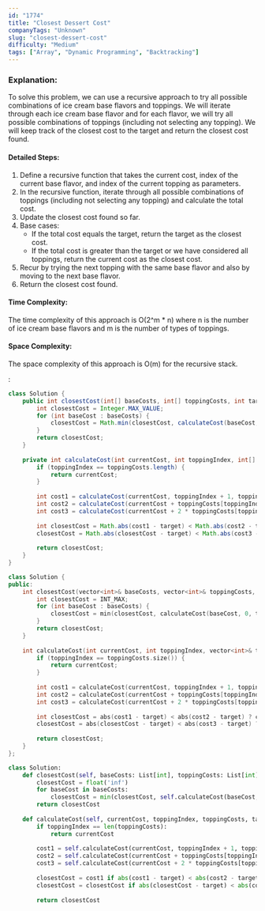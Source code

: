 ```yaml
---
id: "1774"
title: "Closest Dessert Cost"
companyTags: "Unknown"
slug: "closest-dessert-cost"
difficulty: "Medium"
tags: ["Array", "Dynamic Programming", "Backtracking"]
---
```


### Explanation:
To solve this problem, we can use a recursive approach to try all possible combinations of ice cream base flavors and toppings. We will iterate through each ice cream base flavor and for each flavor, we will try all possible combinations of toppings (including not selecting any topping). We will keep track of the closest cost to the target and return the closest cost found.

#### Detailed Steps:
1. Define a recursive function that takes the current cost, index of the current base flavor, and index of the current topping as parameters.
2. In the recursive function, iterate through all possible combinations of toppings (including not selecting any topping) and calculate the total cost.
3. Update the closest cost found so far.
4. Base cases:
   - If the total cost equals the target, return the target as the closest cost.
   - If the total cost is greater than the target or we have considered all toppings, return the current cost as the closest cost.
5. Recur by trying the next topping with the same base flavor and also by moving to the next base flavor.
6. Return the closest cost found.

#### Time Complexity:
The time complexity of this approach is O(2^m * n) where n is the number of ice cream base flavors and m is the number of types of toppings.

#### Space Complexity:
The space complexity of this approach is O(m) for the recursive stack.

:

```java
class Solution {
    public int closestCost(int[] baseCosts, int[] toppingCosts, int target) {
        int closestCost = Integer.MAX_VALUE;
        for (int baseCost : baseCosts) {
            closestCost = Math.min(closestCost, calculateCost(baseCost, 0, toppingCosts, target));
        }
        return closestCost;
    }
    
    private int calculateCost(int currentCost, int toppingIndex, int[] toppingCosts, int target) {
        if (toppingIndex == toppingCosts.length) {
            return currentCost;
        }
        
        int cost1 = calculateCost(currentCost, toppingIndex + 1, toppingCosts, target);
        int cost2 = calculateCost(currentCost + toppingCosts[toppingIndex], toppingIndex + 1, toppingCosts, target);
        int cost3 = calculateCost(currentCost + 2 * toppingCosts[toppingIndex], toppingIndex + 1, toppingCosts, target);
        
        int closestCost = Math.abs(cost1 - target) < Math.abs(cost2 - target) ? cost1 : cost2;
        closestCost = Math.abs(closestCost - target) < Math.abs(cost3 - target) ? closestCost : cost3;
        
        return closestCost;
    }
}
```

```cpp
class Solution {
public:
    int closestCost(vector<int>& baseCosts, vector<int>& toppingCosts, int target) {
        int closestCost = INT_MAX;
        for (int baseCost : baseCosts) {
            closestCost = min(closestCost, calculateCost(baseCost, 0, toppingCosts, target));
        }
        return closestCost;
    }
    
    int calculateCost(int currentCost, int toppingIndex, vector<int>& toppingCosts, int target) {
        if (toppingIndex == toppingCosts.size()) {
            return currentCost;
        }
        
        int cost1 = calculateCost(currentCost, toppingIndex + 1, toppingCosts, target);
        int cost2 = calculateCost(currentCost + toppingCosts[toppingIndex], toppingIndex + 1, toppingCosts, target);
        int cost3 = calculateCost(currentCost + 2 * toppingCosts[toppingIndex], toppingIndex + 1, toppingCosts, target);
        
        int closestCost = abs(cost1 - target) < abs(cost2 - target) ? cost1 : cost2;
        closestCost = abs(closestCost - target) < abs(cost3 - target) ? closestCost : cost3;
        
        return closestCost;
    }
};
```

```python
class Solution:
    def closestCost(self, baseCosts: List[int], toppingCosts: List[int], target: int) -> int:
        closestCost = float('inf')
        for baseCost in baseCosts:
            closestCost = min(closestCost, self.calculateCost(baseCost, 0, toppingCosts, target))
        return closestCost
    
    def calculateCost(self, currentCost, toppingIndex, toppingCosts, target):
        if toppingIndex == len(toppingCosts):
            return currentCost
        
        cost1 = self.calculateCost(currentCost, toppingIndex + 1, toppingCosts, target)
        cost2 = self.calculateCost(currentCost + toppingCosts[toppingIndex], toppingIndex + 1, toppingCosts, target)
        cost3 = self.calculateCost(currentCost + 2 * toppingCosts[toppingIndex], toppingIndex + 1, toppingCosts, target)
        
        closestCost = cost1 if abs(cost1 - target) < abs(cost2 - target) else cost2
        closestCost = closestCost if abs(closestCost - target) < abs(cost3 - target) else cost3
        
        return closestCost
```